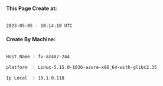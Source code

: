 
   
#### This Page Create at:

```bash

2023-05-05 - 10:14:10 UTC

```

#### Create By Machine:

```bash

Host Name : fv-az487-244

platform  : Linux-5.15.0-1036-azure-x86_64-with-glibc2.35

Ip Local  : 10.1.0.118

```

